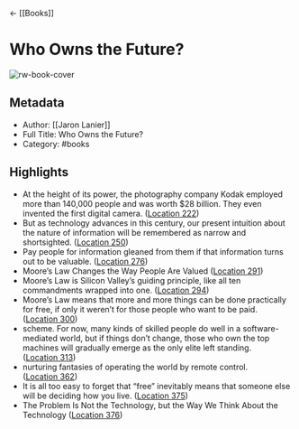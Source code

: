 ← [[Books]]


# Who Owns the Future?
![rw-book-cover](https://images-na.ssl-images-amazon.com/images/I/51Ubt3GQcdL._SL200_.jpg)

## Metadata
- Author: [[Jaron Lanier]]
- Full Title: Who Owns the Future?
- Category: #books

## Highlights
- At the height of its power, the photography company Kodak employed more than 140,000 people and was worth $28 billion. They even invented the first digital camera. ([Location 222](https://readwise.io/to_kindle?action=open&asin=B008J2AEY8&location=222))
- But as technology advances in this century, our present intuition about the nature of information will be remembered as narrow and shortsighted. ([Location 250](https://readwise.io/to_kindle?action=open&asin=B008J2AEY8&location=250))
- Pay people for information gleaned from them if that information turns out to be valuable. ([Location 276](https://readwise.io/to_kindle?action=open&asin=B008J2AEY8&location=276))
- Moore’s Law Changes the Way People Are Valued ([Location 291](https://readwise.io/to_kindle?action=open&asin=B008J2AEY8&location=291))
- Moore’s Law is Silicon Valley’s guiding principle, like all ten commandments wrapped into one. ([Location 294](https://readwise.io/to_kindle?action=open&asin=B008J2AEY8&location=294))
- Moore’s Law means that more and more things can be done practically for free, if only it weren’t for those people who want to be paid. ([Location 300](https://readwise.io/to_kindle?action=open&asin=B008J2AEY8&location=300))
- scheme. For now, many kinds of skilled people do well in a software-mediated world, but if things don’t change, those who own the top machines will gradually emerge as the only elite left standing. ([Location 313](https://readwise.io/to_kindle?action=open&asin=B008J2AEY8&location=313))
- nurturing fantasies of operating the world by remote control. ([Location 362](https://readwise.io/to_kindle?action=open&asin=B008J2AEY8&location=362))
- It is all too easy to forget that “free” inevitably means that someone else will be deciding how you live. ([Location 375](https://readwise.io/to_kindle?action=open&asin=B008J2AEY8&location=375))
- The Problem Is Not the Technology, but the Way We Think About the Technology ([Location 376](https://readwise.io/to_kindle?action=open&asin=B008J2AEY8&location=376))
